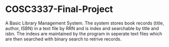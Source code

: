 # COSC3337-Final-Project
A Basic Library Management System. The system stores book records (title, author, ISBN) in a text file by RRN and is index and searchable by title and isbn. The indexs are maintained by the program in seperate text files which are then searched with binary search to retrive records.
